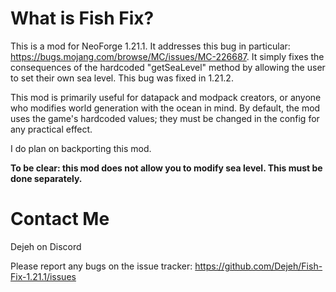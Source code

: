What is Fish Fix?
=================

This is a mod for NeoForge 1.21.1. It addresses this bug in particular: https://bugs.mojang.com/browse/MC/issues/MC-226687. It simply fixes the consequences of the hardcoded "getSeaLevel" method by allowing the user to set their own sea level.
This bug was fixed in 1.21.2.

This mod is primarily useful for datapack and modpack creators, or anyone who modifies world generation with the ocean in mind.
By default, the mod uses the game's hardcoded values; they must be changed in the config for any practical effect.

I do plan on backporting this mod.

**To be clear: this mod does not allow you to modify sea level. This must be done separately.**

Contact Me
==========
Dejeh on Discord

Please report any bugs on the issue tracker: https://github.com/Dejeh/Fish-Fix-1.21.1/issues